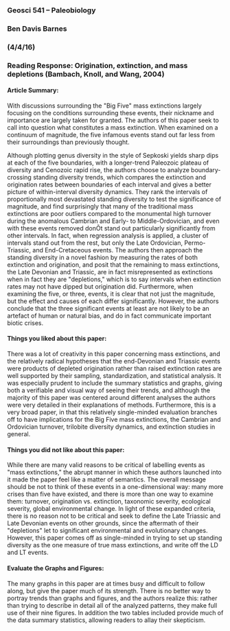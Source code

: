 ### Geosci 541 – Paleobiology
### Ben Davis Barnes
### (4/4/16)

### Reading Response: Origination, extinction, and mass depletions (Bambach, Knoll, and Wang, 2004)

#### Article Summary:

With discussions surrounding the "Big Five" mass extinctions largely focusing on the conditions surrounding these events, their nickname and importance are largely taken for granted. The authors of this paper seek to call into question what constitutes a mass extinction. When examined on a continuum of magnitude, the five infamous events stand out far less from their surroundings than previously thought.
	
Although plotting genus diversity in the style of Sepkoski yields sharp dips at each of the five boundaries, with a longer-trend Paleozoic plateau of diversity and Cenozoic rapid rise, the authors choose to analyze boundary-crossing standing diversity trends, which compares the extinction and origination rates between boundaries of each interval and gives a better picture of within-interval diversity dynamics. They rank the intervals of proportionally most devastated standing diversity to test the significance of magnitude, and find surprisingly that many of the traditional mass extinctions are poor outliers compared to the monumental high turnover during the anomalous Cambrian and Early- to Middle-Ordovician, and even with these events removed donÕt stand out particularly significantly from other intervals. In fact, when regression analysis is applied, a cluster of intervals stand out from the rest, but only the Late Ordovician, Permo-Triassic, and End-Cretaceous events. The authors then approach the standing diversity in a novel fashion by measuring the rates of both extinction and origination, and posit that the remaining to mass extinctions, the Late Devonian and Triassic, are in fact misrepresented as extinctions when in fact they are "depletions," which is to say intervals when extinction rates may not have dipped but origination did. Furthermore, when examining the five, or three, events, it is clear that not just the magnitude, but the effect and causes of each differ significantly. However, the authors conclude that the three significant events at least are not likely to be an artefact of human or natural bias, and do in fact communicate important biotic crises.

#### Things you liked about this paper:

There was a lot of creativity in this paper concerning mass extinctions, and the relatively radical hypotheses that the end-Devonian and Triassic events were products of depleted origination rather than raised extinction rates are well supported by their sampling, standardization, and statistical analysis. It was especially prudent to include the summary statistics and graphs, giving both a verifiable and visual way of seeing their trends, and although the majority of this paper was centered around different analyses the authors were very detailed in their explanations of methods. Furthermore, this is a very broad paper, in that this relatively single-minded evaluation branches off to have implications for the Big Five mass extinctions, the Cambrian and Ordovician turnover, trilobite diversity dynamics, and extinction studies in general.

#### Things you did not like about this paper:

While there are many valid reasons to be critical of labelling events as "mass extinctions," the abrupt manner in which these authors launched into it made the paper feel like a matter of semantics. The overall message should be not to think of these events in a one-dimensional way: many more crises than five have existed, and there is more than one way to examine them: turnover, origination vs. extinction, taxonomic severity, ecological severity, global environmental change. In light of these expanded criteria, there is no reason not to be critical and seek to define the Late Triassic and Late Devonian events on other grounds, since the aftermath of their "depletions" let to significant environmental and evolutionary changes. However, this paper comes off as single-minded in trying to set up standing diversity as the one measure of true mass extinctions, and write off the LD and LT events. 

#### Evaluate the Graphs and Figures:	

The many graphs in this paper are at times busy and difficult to follow along, but give the paper much of its strength. There is no better way to portray trends than graphs and figures, and the authors realize this: rather than trying to describe in detail all of the analyzed patterns, they make full use of their nine figures. In addition the two tables included provide much of the data summary statistics, allowing readers to allay their skepticism.






